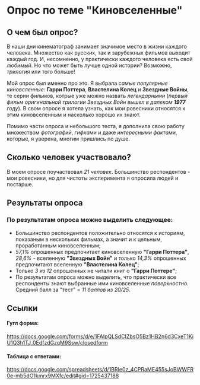 # Опрос по теме "Киновселенные"
## О чем был опрос?
В наши дни кинематограф занимает значимое место в жизни каждого человека. Множество как русских, так и зарубежных фильмов выходит каждый год. И, несомненно, у практически каждого человека есть свой *любимый*. Но что может быть лучше одной истории? Возможно, *трилогия* или того больше!

Мой опрос был именно про это. Я выбрала *самые популярные киновсленные*: **Гарри Поттера**, **Властелина Колец** и **Звездные Войны**, те серии фильмов, котрые уже можно назвать *легендарными* (*первый фильм оригинальной трилогии Звездных Войн вышел в далеком **1977** году*). В свом опросе я хотела узнать, как мои ровесники относятся к этим киновселенным и насколько хорошо их знают. 

Помимо части опроса и небольшого теста, я дополнила свою работу множеством *фотографий*, *гифками* и даже *интересными фактами*, которые, я уверена, многим пришлись по душе.
## Сколько человек участвовало? 
В моем опросе поучаствовал *21 человек*. Большинство респондентов - мои ровесники, но для чистоты эксперимента я опросила людей и постарше.
## Результаты опроса
### По результатам опроса можно выделить следующее:
+ Большинство респондентов положительно относятся к историям, показаным в нескольких фильмах, а значит и к цельным, проработанным киновселенным;
+ *57,1%* опрошенных предпочитает киновселенную **"Гарри Поттера"**, *28,6%* - вселенную **"Звездных Войн"** и только *14,3%* опрошенных предпочитают вселенную **"Властелина Колец"**;
+ Только *3 из 12* опрошенных не читали книг о **"Гарри Поттере"**;
+ По результатам опроса можно выделить, что практически все респонденты знают выбранные ими киновселенные *поверхностно*. Средний балл за "тест" = *11 баллов из 20/25*.
## Ссылки
#### Гугл форма:
https://docs.google.com/forms/d/e/1FAIpQLSdCIZbsO5Bz1HB2n6d3CxeT1KiU1Q3h1TJ_0EdfzdGzqM9Ssw/closedform
#### Таблица с ответами:
https://docs.google.com/spreadsheets/d/1BRIe0z_4CPRaME455sJoBWWFR0e-mb5dO1kmrx9MXfc/edit#gid=1725437188
